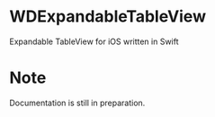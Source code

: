 # WDExpandableTableView
Expandable TableView for iOS written in Swift

# Note
Documentation is still in preparation.
